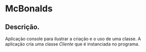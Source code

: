 # McBonalds

## Descrição.
Aplicação console para ilustrar a criação e o uso de uma classe. A aplicação cria uma classe *Cliente* que é instanciada no programa.